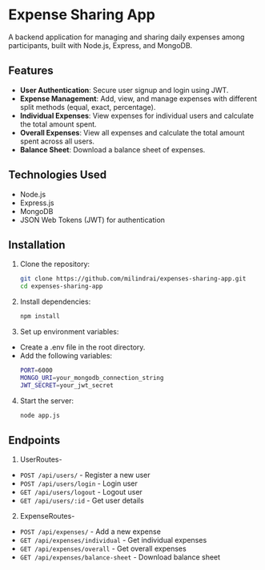# Expense Sharing App

A backend application for managing and sharing daily expenses among participants, built with Node.js, Express, and MongoDB.

## Features

- **User Authentication**: Secure user signup and login using JWT.
- **Expense Management**: Add, view, and manage expenses with different split methods (equal, exact, percentage).
- **Individual Expenses**: View expenses for individual users and calculate the total amount spent.
- **Overall Expenses**: View all expenses and calculate the total amount spent across all users.
- **Balance Sheet**: Download a balance sheet of expenses.

## Technologies Used

- Node.js
- Express.js
- MongoDB
- JSON Web Tokens (JWT) for authentication

## Installation

1. Clone the repository:
   ```sh
   git clone https://github.com/milindrai/expenses-sharing-app.git
   cd expenses-sharing-app
   
2. Install dependencies:
   ```sh
   npm install

3. Set up environment variables:
- Create a .env file in the root directory.
- Add the following variables:
   ```sh
   PORT=6000
   MONGO_URI=your_mongodb_connection_string
   JWT_SECRET=your_jwt_secret

4. Start the server:
   ```sh
   node app.js


## Endpoints
1. UserRoutes-
- `POST /api/users/` - Register a new user
- `POST /api/users/login` - Login user
- `GET /api/users/logout` - Logout user
- `GET /api/users/:id` - Get user details
2. ExpenseRoutes-
- `POST /api/expenses/` - Add a new expense
- `GET /api/expenses/individual` - Get individual expenses
- `GET /api/expenses/overall` - Get overall expenses
- `GET /api/expenses/balance-sheet` - Download balance sheet

